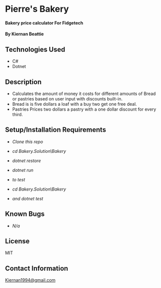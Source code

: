 # Pierre's Bakery

#### Bakery price calculator For Fidgetech

#### By Kiernan Beattie

## Technologies Used

* C#
* Dotnet

## Description

* Calculates the amount of money it costs for different amounts of Bread or pastries based on user input with discounts built-in.
* Bread is is five dollars a loaf with a buy two get one free deal.
* Pastries Prices two dollars a pastry with a one dollar discount for every third.
## Setup/Installation Requirements

* _Clone this repo_

* _cd Bakery.Solution\Bakery_

* _dotnet restore_

* _dotnet run_

* _to test_

* _cd Bakery.Solution\Bakery_

* _and dotnet test_

## Known Bugs

* _N/a_

## License

MIT

## Contact Information
Kiernan1994@gmail.com